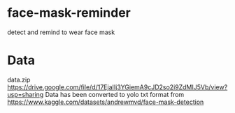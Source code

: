 # face-mask-reminder
detect and remind to wear face mask
# Data
data.zip https://drive.google.com/file/d/17EjaIIj3YGiemA9cJD2so2i9ZdMIJ5Vb/view?usp=sharing
Data has been converted to yolo txt format from https://www.kaggle.com/datasets/andrewmvd/face-mask-detection

